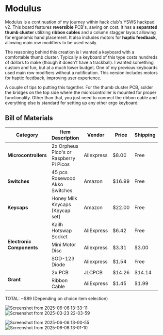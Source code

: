 # Modulus
Modulus is a continuation of my journey within hack club's YSWS hackpad v2. This board features **reversible** PCB's, saving on cost. It has a **separated thumb cluster** utilizing **ribbon cables** and a column stagger layout allowing for ergonomic hand placement. It also includes motors for **haptic feedback**, allowing main row modifiers to be used easily.

The reasoning behind this creation is I wanted a keyboard with a comfortable thumb cluster. Typically a keyboard of this type costs hundreds of dollars to make (though it doesn't have a trackball). I wanted something custom and fun, but at a much lower budget. One of my previous keyboards used main row modifiers without a notification. This version includes motors for haptic feedback, improving user experience.

A couple of tips to putting this together. For the thumb cluster PCB, solder the bridges on the top side where the microcontroller is mounted for proper functionality. Other than that, you just need to connect the ribbon cable and everything else is standard for setting up any other ergo keyboard.

## Bill of Materials

<table>
  <thead>
    <tr>
      <th>Category</th>
      <th>Item Description</th>
      <th>Vendor</th>
      <th>Price</th>
      <th>Shipping</th>
      <th>Total</th>
      <th>Link</th>
    </tr>
  </thead>
  <tbody>
    <tr>
      <td><strong>Microcontrollers</strong></td>
      <td>2x Orpheus Pico's or Raspberry Pi Picos</td>
      <td>Aliexpress</td>
      <td>$8.00</td>
      <td>Free</td>
      <td><strong>$8.00</strong></td>
      <td><a href="https://vilros.com/products/raspberry-pi-pico">Link</a></td>
    </tr>
    <tr>
      <td><strong>Switches</strong></td>
      <td>45 pcs Rosewood Akko Switches</td>
      <td>Amazon</td>
      <td>$16.99</td>
      <td>Free</td>
      <td><strong>$16.99</strong></td>
      <td><a href="https://www.amazon.com/Akko-Rosewood-Keyboard-Mechanical-Pre-Lubed/dp/B0D7VG2QJH?th=1">Link</a></td>
    </tr>
    <tr>
      <td><strong>Keycaps</strong></td>
      <td>Honey Milk Keycaps (Keycap set)</td>
      <td>Amazon</td>
      <td>$22.00</td>
      <td>Free</td>
      <td><strong>$22.00</strong></td>
      <td><a href="https://www.amazon.com/Keycaps-Minimalist-Compatible-Mechanical-Keyboards/dp/B0948XRKCQ/">Link</a></td>
    </tr>
    <tr>
      <td rowspan="3"><strong>Electronic Components</strong></td>
      <td>Kailh Hotswap Socket</td>
      <td>AliExpress</td>
      <td>$6.42</td>
      <td>Free</td>
      <td rowspan="3"><strong>$14.27</strong></td>
      <td><a href="https://www.aliexpress.us/item/3256803389452947.html">Link</a></td>
    </tr>
    <tr>
      <td>Mini Motor Disc</td>
      <td>Aliexpress</td>
      <td>$3.31</td>
      <td>$3.00</td>
      <td><a href="https://www.aliexpress.us/item/3256806157955199.html?spm=a2g0o.tesla.0.0.fe7c9CIp9CIpCx&afTraceInfo=1005006344269951__pc__c_ppc_item_bridge_pc_main__ZC5eIQh__1759903786749&gatewayAdapt=glo2usa4itemAdapt">Link</a></td>
    </tr>
    <tr>
      <td>SOD-123 Diode</td>
      <td>Aliexpress</td>
      <td>$1.54</td>
      <td>Free</td>
      <td><a href="https://www.aliexpress.us/item/2251832693131413.html">Link</a></td>
    </tr>
    <tr>
      <td rowspan="2"><strong>Grant</strong></td>
      <td>2x PCB</td>
      <td>JLCPCB</td>
      <td>$14.26</td>
      <td>$14.14</td>
      <td rowspan="2"><strong>$32.03</strong></td>
      <td>N/A</td>
    </tr>
    <tr>
      <td>Ribbon Cable</td>
      <td>AliExpress</td>
      <td>$1.45</td>
      <td>$1.99</td>
      <td><a href="https://www.aliexpress.us/item/3256807375022913.html">Link</a></td>
    </tr>
  </tbody>
</table>



TOTAL: ~$89 (Depending on choice item selection)


![Screenshot from 2025-06-06 13-33-11](https://github.com/user-attachments/assets/da27e925-5cd9-4690-8884-dbea40ee350e)
![Screenshot from 2025-03-23 22-03-59](https://github.com/user-attachments/assets/d7d5c615-b51b-4399-8808-e4cdcfd46d63)

![Screenshot from 2025-06-06 13-00-55](https://github.com/user-attachments/assets/b475d498-63d8-4307-bbc9-44f973845a75)
![Screenshot from 2025-06-06 13-01-10](https://github.com/user-attachments/assets/720f43f4-7261-4ff5-96b0-1b5e04ee5dfc)

